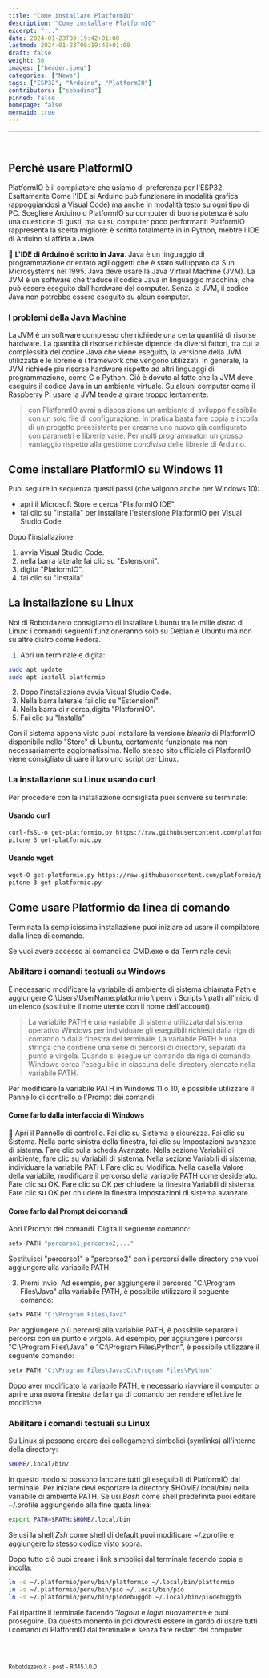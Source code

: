 ```yaml
---
title: "Come installare PlatformIO"
description: "Come installare PlatformIO"
excerpt: "..."
date: 2024-01-23T09:19:42+01:00
lastmod: 2024-01-23T09:19:42+01:00
draft: false
weight: 50
images: ["header.jpeg"]
categories: ["News"]
tags: ["ESP32", "Arduino", "PlatformIO"]
contributors: ["sebadima"]
pinned: false
homepage: false
mermaid: true
---
```




<hr>
<br>

## Perchè usare PlatformIO

PlatformIO è il compilatore che usiamo di preferenza per l'ESP32. Esattamente Come l'IDE si Arduino può funzionare in modalità grafica (appoggiandosi a Visual Code) ma anche in modalità testo su ogni tipo di PC. Scegliere Arduino o PlatformIO su computer di buona potenza è solo una questione di gusti, ma su su computer poco performanti PlatformIO rappresenta la scelta migliore: è scritto totalmente in in Python, mebtre l'IDE di Arduino si affida a Java.

<div class="alert alert-doks d-flexflex-shrink-1" role="alert">🔑
<strong>L'IDE di Arduino è scritto in Java</strong>. Java è un linguaggio di programmazione orientato agli oggetti che è stato sviluppato da Sun Microsystems nel 1995. Java deve usare la Java Virtual Machine (JVM). La JVM è un software che traduce il codice Java in linguaggio macchina, che può essere eseguito dall'hardware del computer. Senza la JVM, il codice Java non potrebbe essere eseguito su alcun computer.</div>


### I problemi della Java Machine

La JVM è un software complesso che richiede una certa quantità di risorse hardware. La quantità di risorse richieste dipende da diversi fattori, tra cui la complessità del codice Java che viene eseguito, la versione della JVM utilizzata e le librerie e i framework che vengono utilizzati. In generale, la JVM richiede più risorse hardware rispetto ad altri linguaggi di programmazione, come C o Python. Ciò è dovuto al fatto che la JVM deve eseguire il codice Java in un ambiente virtuale.
Su alcuni computer come il Raspberry PI usare la JVM tende a girare troppo lentamente.

> con PlatformIO avrai a disposizione un ambiente di sviluppo flessibile con un solo file di configurazione. In pratica basta fare copia e incolla di un progetto preesistente per crearne uno nuovo già configurato con parametri e librerie varie. Per molti programmatori un grosso vantaggio rispetto alla gestione *condivisa* delle librerie di Arduino.


## Come installare PlatformIO su Windows 11

Puoi seguire in sequenza questi passi (che valgono anche per Windows 10):

- apri il Microsoft Store e cerca "PlatformIO IDE".
- fai clic su "Installa" per installare l'estensione PlatformIO per Visual Studio Code.

Dopo l'installazione:

1. avvia Visual Studio Code.
2. nella barra laterale fai clic su "Estensioni".
3. digita "PlatformIO".
4. fai clic su "Installa"



## La installazione su Linux

Noi di Robotdazero consigliamo di installare Ubuntu tra le mille *distro* di Linux: i comandi seguenti funzioneranno solo su Debian e Ubuntu ma non su altre distro come Fedora.

1. Apri un terminale e digita:

```bash
sudo apt update
sudo apt install platformio
```


2. Dopo l'installazione avvia Visual Studio Code.
3. Nella barra laterale fai clic su "Estensioni".
4. Nella barra di ricerca,digita "PlatformIO".
5. Fai clic su "Installa"


Con il sistema appena visto puoi installare la versione *binaria* di PlatformIO disponibile nello "Store" di Ubuntu, certamente funzionate ma non necessariamente aggiornatissima. Nello stesso sito ufficiale di PlatformIO viene consigliato di uare il loro uno script per Linux.


### La installazione su Linux usando curl

Per procedere con la installazione consigliata puoi scrivere su terminale:

#### Usando curl

```bash
curl-fsSL-o get-platformio.py https://raw.githubusercontent.com/platformio/platformio-core-installer/master/get-platformio.py
pitone 3 get-platformio.py
```

#### Usando wget

```bash
wget-O get-platformio.py https://raw.githubusercontent.com/platformio/platformio-core-installer/master/get-platformio.py
pitone 3 get-platformio.py
```

## Come usare Platformio da linea di comando

Terminata la semplicissima installazione puoi iniziare ad usare il compilatore dalla linea di comando.

Se vuoi avere accesso ai comandi da CMD.exe o da Terminale devi:


### Abilitare i comandi testuali su Windows


È necessario modificare la variabile di ambiente di sistema chiamata Path e aggiungere C:\Users\UserName\.platformio \ penv \ Scripts \ path all'inizio di un elenco (sostituire il nome utente con il nome dell'account).


> La variabile PATH è una variabile di sistema utilizzata dal sistema operativo Windows per individuare gli eseguibili richiesti dalla riga di comando o dalla finestra del terminale. La variabile PATH è una stringa che contiene una serie di percorsi di directory, separati da punto e virgola. Quando si esegue un comando da riga di comando, Windows cerca l'eseguibile in ciascuna delle directory elencate nella variabile PATH.



Per modificare la variabile PATH in Windows 11 o 10, è possibile utilizzare il Pannello di controllo o l'Prompt dei comandi.


#### Come farlo dalla interfaccia di Windows 

<div class="alert alert-doks d-flexflex-shrink-1" role="alert">🔑
Apri il Pannello di controllo.
Fai clic su Sistema e sicurezza.
Fai clic su Sistema.
Nella parte sinistra della finestra, fai clic su Impostazioni avanzate di sistema.
Fare clic sulla scheda Avanzate.
Nella sezione Variabili di ambiente, fare clic su Variabili di sistema.
Nella sezione Variabili di sistema, individuare la variabile PATH.
Fare clic su Modifica.
Nella casella Valore della variabile, modificare il percorso della variabile PATH come desiderato.
Fare clic su OK.
Fare clic su OK per chiudere la finestra Variabili di sistema.
Fare clic su OK per chiudere la finestra Impostazioni di sistema avanzate.
</div>


#### Come farlo dal Prompt dei comandi



Apri l'Prompt dei comandi.
Digita il seguente comando:

```bash
setx PATH "percorso1;percorso2;..."
```
Sostituisci "percorso1" e "percorso2" con i percorsi delle directory che vuoi aggiungere alla variabile PATH.

3. Premi Invio.
Ad esempio, per aggiungere il percorso "C:\Program Files\Java" alla variabile PATH, è possibile utilizzare il seguente comando:

```bash
setx PATH "C:\Program Files\Java"
```

Per aggiungere più percorsi alla variabile PATH, è possibile separare i percorsi con un punto e virgola. Ad esempio, per aggiungere i percorsi "C:\Program Files\Java" e "C:\Program Files\Python", è possibile utilizzare il seguente comando:

```bash
setx PATH "C:\Program Files\Java;C:\Program Files\Python"
```

Dopo aver modificato la variabile PATH, è necessario riavviare il computer o aprire una nuova finestra della riga di comando per rendere effettive le modifiche.</div>


### Abilitare i comandi testuali su Linux

Su Linux si possono creare dei collegamenti simbolici (symlinks) all'interno della directory: 
```bash
$HOME/.local/bin/ 
```

In questo modo si possono lanciare tutti gli eseguibili di PlatformIO dal terminale. Per iniziare devi esportare la directory  $HOME/.local/bin/ nella variabile di ambiente PATH. Se usi *Bash* come shell predefinita puoi editare ~/.profile aggiungendo alla fine qusta linea:

```bash
export PATH=$PATH:$HOME/.local/bin
```
Se usi la shell *Zsh* come shell di default puoi modificare ~/.zprofile e aggiungere lo stesso codice visto sopra.


Dopo tutto ciò puoi creare i link simbolici dal terminale facendo copia e incolla:

```bash
ln -s ~/.platformio/penv/bin/platformio ~/.local/bin/platformio
ln -s ~/.platformio/penv/bin/pio ~/.local/bin/pio
ln -s ~/.platformio/penv/bin/piodebuggdb ~/.local/bin/piodebuggdb

```

Fai ripartire il terminale facendo "*logout* e *login* nuovamente e puoi proseguire. Da questo monento in poi dovresti essere in gardo di usare tutti i comandi di PlatformIO dal terminale e senza fare restart del computer.

<br>
<br>
<p style="font-size: 0.80em;">Robotdazero.it -  post - R.145.1.0.0</p>